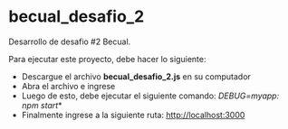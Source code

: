 # becual_desafio_2
Desarrollo de desafio #2 Becual.

Para ejecutar este proyecto, debe hacer lo siguiente:
+ Descargue el archivo **becual_desafio_2.js** en su computador
+ Abra el archivo e ingrese 
+ Luego de esto, debe ejecutar el siguiente comando: **DEBUG=myapp:* npm start**  
+ Finalmente ingrese a la siguiente ruta: <http://localhost:3000>
